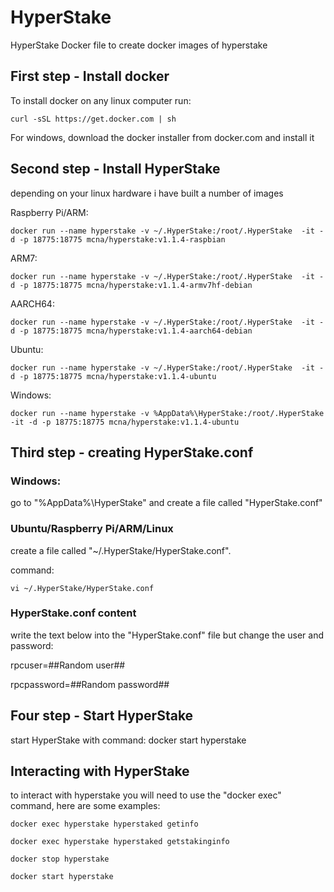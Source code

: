 # HyperStake
HyperStake Docker file to create docker images of hyperstake



## First step - Install docker

To install docker on any linux computer run: 
```
curl -sSL https://get.docker.com | sh
```

For windows, download the docker installer from docker.com and install it


## Second step - Install HyperStake

depending on your linux hardware i have built a number of images

Raspberry Pi/ARM: 
```
docker run --name hyperstake -v ~/.HyperStake:/root/.HyperStake  -it -d -p 18775:18775 mcna/hyperstake:v1.1.4-raspbian
```

ARM7: 
```
docker run --name hyperstake -v ~/.HyperStake:/root/.HyperStake  -it -d -p 18775:18775 mcna/hyperstake:v1.1.4-armv7hf-debian
```

AARCH64: 
```
docker run --name hyperstake -v ~/.HyperStake:/root/.HyperStake  -it -d -p 18775:18775 mcna/hyperstake:v1.1.4-aarch64-debian
```

Ubuntu: 
```
docker run --name hyperstake -v ~/.HyperStake:/root/.HyperStake  -it -d -p 18775:18775 mcna/hyperstake:v1.1.4-ubuntu
```

Windows: 
```
docker run --name hyperstake -v %AppData%\HyperStake:/root/.HyperStake  -it -d -p 18775:18775 mcna/hyperstake:v1.1.4-ubuntu
```

## Third step - creating HyperStake.conf
### Windows: 
go to "%AppData%\HyperStake" and create a file called "HyperStake.conf"

### Ubuntu/Raspberry Pi/ARM/Linux
create a file called "~/.HyperStake/HyperStake.conf".

command: 
```
vi ~/.HyperStake/HyperStake.conf
```

### HyperStake.conf content
write the text below into the "HyperStake.conf" file but change the user and password:

rpcuser=##Random user##

rpcpassword=##Random password##

## Four step - Start HyperStake
start HyperStake with command: docker start hyperstake

## Interacting with HyperStake
to interact with hyperstake you will need to use the "docker exec" command, here are some examples:
```
docker exec hyperstake hyperstaked getinfo
```
```
docker exec hyperstake hyperstaked getstakinginfo
```
```
docker stop hyperstake
```
```
docker start hyperstake
```

